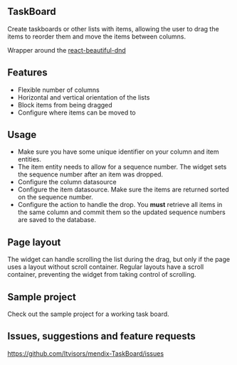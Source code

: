 ## TaskBoard
Create taskboards or other lists with items, allowing the user to drag the items to reorder them and move the items between columns.

Wrapper around the [react-beautiful-dnd](https://github.com/atlassian/react-beautiful-dnd)

## Features
- Flexible number of columns
- Horizontal and vertical orientation of the lists
- Block items from being dragged
- Configure where items can be moved to

## Usage
- Make sure you have some unique identifier on your column and item entities.
- The item entity needs to allow for a sequence number. The widget sets the sequence number after an item was dropped.
- Configure the column datasource
- Configure the item datasource. Make sure the items are returned sorted on the sequence number.
- Configure the action to handle the drop. You **must** retrieve all items in the same column and commit them so the updated sequence numbers are saved to the database.

## Page layout
The widget can handle scrolling the list during the drag, but only if the page uses a layout without scroll container. Regular layouts have a scroll container, preventing the widget from taking control of scrolling.

## Sample project
Check out the sample project for a working task board.

## Issues, suggestions and feature requests
https://github.com/Itvisors/mendix-TaskBoard/issues


